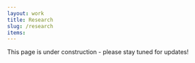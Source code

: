 ```yaml
---
layout: work
title: Research
slug: /research
items:
---
```


This page is under construction - please stay tuned for updates!
<br />
<br />
